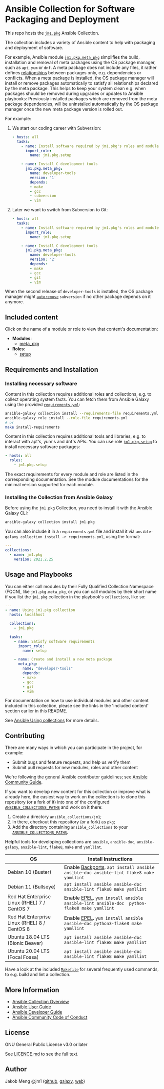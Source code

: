 # Ansible Collection for Software Packaging and Deployment

This repo hosts the [`jm1.pkg`](https://galaxy.ansible.com/jm1/pkg) Ansible Collection.

The collection includes a variety of Ansible content to help with packaging and deployment of software.

For example, Ansible module [`jm1.pkg.meta_pkg`](https://github.com/JM1/ansible-collection-jm1-pkg/blob/master/plugins/modules/meta_pkg.py)
simplifies the build, installation and removal of meta packages using the OS package manager, such as `apt`, `yum` or
`dnf`. A meta package does not include any files, it rather defines [relationships](https://www.debian.org/doc/debian-policy/ch-relationships.html)
between packages only, e.g. dependencies or conflicts. When a meta package is installed, the OS package manager will
install or remove packages automatically to satisfy all relationships declared by the meta package. This helps to keep
your system clean e.g. when packages should be removed during upgrades or updates to Ansible playbooks: Previously
installed packages which are removed from the meta package dependencies, will be uninstalled automatically by the OS
package manager once the new meta package version is rolled out.

For example:

1. We start our coding career with Subversion:
    ```yaml
    - hosts: all
      tasks:
        - name: Install software required by jm1.pkg's roles and modules
          import_role:
            name: jm1.pkg.setup

        - name: Install C development tools
          jm1.pkg.meta_pkg:
            name: developer-tools
            version: '1'
            depends:
            - make
            - gcc
            - subversion
            - vim
    ```

2. Later we want to switch from Subversion to Git:
    ```yaml
    - hosts: all
      tasks:
        - name: Install software required by jm1.pkg's roles and modules
          import_role:
            name: jm1.pkg.setup

        - name: Install C development tools
          jm1.pkg.meta_pkg:
            name: developer-tools
            version: '2'
            depends:
            - make
            - gcc
            - git
            - vim
    ```

When the second release of `developer-tools` is installed, the OS package manager might [`autoremove`](https://dnf.readthedocs.io/en/latest/command_ref.html#autoremove-command-label)
`subversion` if no other package depends on it anymore.

## Included content

Click on the name of a module or role to view that content's documentation:

- **Modules**:
    * [meta_pkg](https://github.com/JM1/ansible-collection-jm1-pkg/blob/master/plugins/modules/meta_pkg.py)
- **Roles**:
    * [setup](https://github.com/JM1/ansible-collection-jm1-pkg/blob/master/roles/setup/README.md)

## Requirements and Installation

### Installing necessary software

Content in this collection requires additional roles and collections, e.g. to collect operating system facts. You can
fetch them from Ansible Galaxy using the provided [`requirements.yml`](requirements.yml):

```sh
ansible-galaxy collection install --requirements-file requirements.yml
ansible-galaxy role install --role-file requirements.yml
# or
make install-requirements
```

Content in this collection requires additional tools and libraries, e.g. to interact with apt's, yum's and dnf's APIs.
You can use role [`jm1.pkg.setup`](https://github.com/JM1/ansible-collection-jm1-pkg/blob/master/roles/setup/README.md) to
install necessary software packages:

```yaml
- hosts: all
  roles:
    - jm1.pkg.setup
```

The exact requirements for every module and role are listed in the corresponding documentation.
See the module documentations for the minimal version supported for each module.

### Installing the Collection from Ansible Galaxy

Before using the `jm1.pkg` Collection, you need to install it with the Ansible Galaxy CLI:

```sh
ansible-galaxy collection install jm1.pkg
```

You can also include it in a `requirements.yml` file and install it via
`ansible-galaxy collection install -r requirements.yml`, using the format:

```yaml
---
collections:
  - name: jm1.pkg
    version: 2021.2.25
```

## Usage and Playbooks

You can either call modules by their Fully Qualified Collection Namespace (FQCN), like `jm1.pkg.meta_pkg`, or you
can call modules by their short name if you list the `jm1.pkg` collection in the playbook's `collections`,
like so:

```yaml
---
- name: Using jm1.pkg collection
  hosts: localhost

  collections:
    - jm1.pkg

  tasks:
    - name: Satisfy software requirements
      import_role:
        name: setup

    - name: Create and install a new meta package
      meta_pkg:
        name: "developer-tools"
        depends:
        - make
        - gcc
        - git
        - vim
```

For documentation on how to use individual modules and other content included in this collection, please see the links
in the 'Included content' section earlier in this README.

See [Ansible Using collections](https://docs.ansible.com/ansible/latest/user_guide/collections_using.html) for more
details.

## Contributing

There are many ways in which you can participate in the project, for example:

- Submit bugs and feature requests, and help us verify them
- Submit pull requests for new modules, roles and other content

We're following the general Ansible contributor guidelines;
see [Ansible Community Guide](https://docs.ansible.com/ansible/latest/community/index.html).

If you want to develop new content for this collection or improve what is already here, the easiest way to work on the
collection is to clone this repository (or a fork of it) into one of the configured [`ANSIBLE_COLLECTIONS_PATHS`](
https://docs.ansible.com/ansible/latest/reference_appendices/config.html#collections-paths) and work on it there:
1. Create a directory `ansible_collections/jm1`;
2. In there, checkout this repository (or a fork) as `pkg`;
3. Add the directory containing `ansible_collections` to your
   [`ANSIBLE_COLLECTIONS_PATHS`](https://docs.ansible.com/ansible/latest/reference_appendices/config.html#collections-paths).

Helpful tools for developing collections are `ansible`, `ansible-doc`, `ansible-galaxy`, `ansible-lint`, `flake8`,
`make` and `yamllint`.

| OS                                           | Install Instructions                                                |
| -------------------------------------------- | ------------------------------------------------------------------- |
| Debian 10 (Buster)                           | Enable [Backports](https://backports.debian.org/Instructions/). `apt install ansible ansible-doc ansible-lint flake8 make yamllint` |
| Debian 11 (Bullseye)                         | `apt install ansible ansible-doc ansible-lint flake8 make yamllint` |
| Red Hat Enterprise Linux (RHEL) 7 / CentOS 7 | Enable [EPEL](https://fedoraproject.org/wiki/EPEL). `yum install ansible ansible-lint ansible-doc  python-flake8 make yamllint` |
| Red Hat Enterprise Linux (RHEL) 8 / CentOS 8 | Enable [EPEL](https://fedoraproject.org/wiki/EPEL). `yum install ansible              ansible-doc python3-flake8 make yamllint` |
| Ubuntu 18.04 LTS (Bionic Beaver)             | `apt install ansible ansible-doc ansible-lint flake8 make yamllint` |
| Ubuntu 20.04 LTS (Focal Fossa)               | `apt install ansible ansible-doc ansible-lint flake8 make yamllint` |

Have a look at the included [`Makefile`](https://github.com/JM1/ansible-collection-jm1-pkg/blob/master/Makefile) for
several frequently used commands, to e.g. build and lint a collection.

## More Information

- [Ansible Collection Overview](https://github.com/ansible-collections/overview)
- [Ansible User Guide](https://docs.ansible.com/ansible/latest/user_guide/index.html)
- [Ansible Developer Guide](https://docs.ansible.com/ansible/latest/dev_guide/index.html)
- [Ansible Community Code of Conduct](https://docs.ansible.com/ansible/latest/community/code_of_conduct.html)

## License

GNU General Public License v3.0 or later

See [LICENCE.md](https://galaxy.ansible.com/jm1/pkg/blob/master/LICENSE.md) to see the full text.

## Author

Jakob Meng
@jm1 ([github](https://github.com/jm1), [galaxy](https://galaxy.ansible.com/jm1), [web](http://www.jakobmeng.de))

